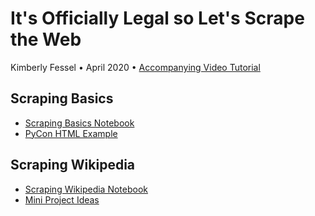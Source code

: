 # It's Officially Legal so Let's Scrape the Web
Kimberly Fessel • April 2020 • [Accompanying Video Tutorial](https://www.youtube.com/watch?v=RUQWPJ1T6Zc)

## Scraping Basics

- [Scraping Basics Notebook](scraping_basics.ipynb)
- [PyCon HTML Example](pycon_info.html)

## Scraping Wikipedia

- [Scraping Wikipedia Notebook](scraping_wiki.ipynb)
- [Mini Project Ideas](mini_project_ideas.md)
